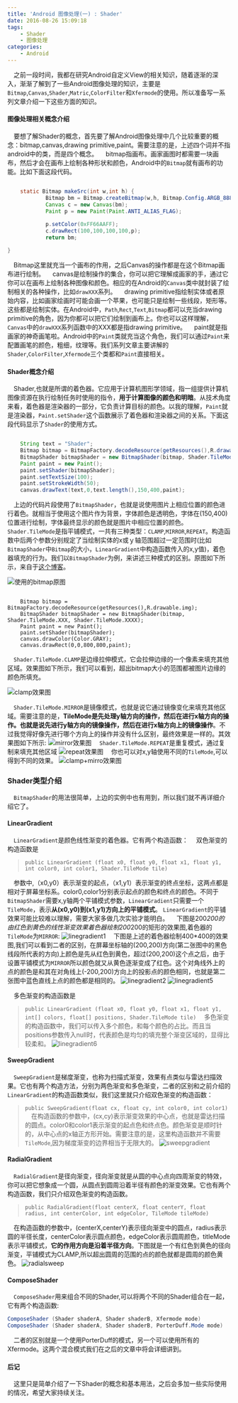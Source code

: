 ```yaml
---
title: 'Android 图像处理(一) : Shader'
date: 2016-08-26 15:09:18
tags: 
	- Shader
	- 图像处理
categories:
	- Android
---
```


&emsp;之前一段时间，我都在研究Android自定义View的相关知识，随着逐渐的深入，渐渐了解到了一些Android图像处理的知识，主要是`Bitmap`,`Canvas`,`Shader`,`Matric`,`ColorFilter`和`Xfermode`的使用。所以准备写一系列文章介绍一下这些方面的知识。

#### 图像处理相关概念介绍
&emsp;要想了解Shader的概念，首先要了解Android图像处理中几个比较重要的概念：bitmap,canvas,drawing primitive,paint。需要注意的是，上述四个词并不指android中的类，而是四个概念。
&emsp;bitmap指画布。画家画图时都需要一块画布，然后才会在画布上绘制各种形状和颜色，Android中的`Bitmap`就有画布的功能。比如下面这段代码。
``` java

    static Bitmap makeSrc(int w,int h) {
            Bitmap bm = Bitmap.createBitmap(w,h, Bitmap.Config.ARGB_8888);
            Canvas c = new Canvas(bm);
            Paint p = new Paint(Paint.ANTI_ALIAS_FLAG);
    
            p.setColor(0xFF66AAFF);
            c.drawRect(100,100,100,100,p);
            return bm;

}
```
&emsp;Bitmap这里就充当一个画布的作用，之后Canvas的操作都是在这个Bitmap画布进行绘制。
&emsp;canvas是绘制操作的集合，你可以把它理解成画家的手，通过它你可以在画布上绘制各种图像和颜色。相应的在Android的`Canvas`类中就封装了绘制相关的各种操作，比如`drawXXX`系列。
&emsp;drawing primitive指绘制实体或者原始内容，比如画家绘画时可能会画一个苹果，也可能只是绘制一些线段，矩形等。这些都是绘制实体。在Android中，`Path`,`Rect`,`Text`,`Bitmap`都可以充当drawing primitive的角色，因为你都可以把它们绘制到画布上。你也可以这样理解，`Canvas`中的`drawXXX`系列函数中的XXX都是指drawing primitive。
&emsp;paint就是指画家的神奇画笔啦。Android中的`Paint`类就充当这个角色，我们可以通过`Paint`来配置画笔的颜色，粗细，纹理等。我们系列文章主要讲解的`Shader`,`ColorFilter`,`Xfermode`三个类都和`Paint`直接相关。

#### Shader概念介绍
&emsp;Shader,也就是所谓的着色器。它应用于计算机图形学领域，指一组提供计算机图像资源在执行绘制任务时使用的指令，**用于计算图像的颜色和明暗**。从技术角度来看，着色器是渲染器的一部分，它负责计算目标的颜色。以我的理解，`Paint`就是渲染器，`Paint.setShader`这个函数展示了着色器和渲染器之间的关系。下面这段代码显示了`Shader`的使用方式。
``` java

    String text = "Shader";
    Bitmap bitmap = BitmapFactory.decodeResource(getResources(),R.drawable.photo);
    BitmapShader bitmapShader = new BitmapShader(bitmap, Shader.TileMode.CLAMP, Shader.TileMode.CLAMP);
    Paint paint = new Paint();
    paint.setShader(bitmapShader);
    paint.setTextSize(100);
    paint.setStrokeWidth(50);
    canvas.drawText(text,0,text.length(),150,400,paint);

```
&emsp;上边的代码片段使用了`BitmapShader`，也就是说使用图片上相应位置的颜色进行着色。就相当于使用这个图片作为背景，字体颜色是透明色，字体在(150,400)位置进行绘制，字体最终显示的颜色就是图片中相应位置的颜色。
&emsp;`Shader.TileMode`是指平铺模式，一共有三种类型：`CLAMP`,`MIRROR`,`REPEAT`。构造函数中后两个参数分别规定了当绘制实体的x或ｙ轴范围超过一定范围时(比如`BitmapShader`中`Bitmap`的大小，`LinearGradient`中构造函数传入的x,y值)，着色器填充的行为。我们以`BitmapShader`为例，来讲述三种模式的区别。原图如下所示，来自于[这个博客](http://www.cnblogs.com/tianzhijiexian/p/4298660.html)。

![使用的bitmap原图](http://7xrxif.com1.z0.glb.clouddn.com/201608026-shader-img.png)

```

    Bitmap bitmap = BitmapFactory.decodeResource(getResources(),R.drawable.img);
    BitmapShader bitmapShader = new BitmapShader(bitmap, Shader.TileMode.XXX, Shader.TileMode.XXXX);
    Paint paint = new Paint();
    paint.setShader(bitmapShader);
    canvas.drawColor(Color.GRAY);
    canvas.drawRect(0,0,800,800,paint);

```

&emsp;`Shader.TileMode.CLAMP`是边缘拉伸模式，它会拉伸边缘的一个像素来填充其他区域。效果图如下所示，我们可以看到，超出bitmap大小的范围都被图片边缘的颜色所填充。

![clamp效果图](http://7xrxif.com1.z0.glb.clouddn.com/201608026-shader-clamp.png)

&emsp;`Shader.TileMode.MIRROR`是镜像模式，也就是说它通过镜像变化来填充其他区域。需要注意的是，**TileMode是先处理y轴方向的操作，然后在进行x轴方向的操作。也就是说先进行y轴方向的镜像操作，然后在进行x轴方向上的镜像操作**。不过我觉得好像先进行哪个方向上的操作并没有什么区别，最终效果是一样的。其效果图如下所示:
![mirror效果图](http://7xrxif.com1.z0.glb.clouddn.com/201608026-shader-mirror.png)
&emsp;`Shader.TileMode.REPEAT`是重复模式，通过复制来填充其他区域
![repeat效果图](http://7xrxif.com1.z0.glb.clouddn.com/201608026-shader-repeta.png)
&emsp;你也可以对x,y轴使用不同的`TileMode`,可以得到不同的效果。
![clamp+mirro效果图](http://7xrxif.com1.z0.glb.clouddn.com/201608026-shader-clammirror.png)

### Shader类型介绍
&emsp;`BitmapShader`的用法很简单，上边的实例中也有用到，所以我们就不再详细介绍它了。
#### LinearGradient
&emsp;`LinearGradient`是颜色线性渐变的着色器。它有两个构造函数：
&emsp;双色渐变的构造函数是
>`public LinearGradient (float x0, float y0, float x1, float y1, int color0, int color1, Shader.TileMode tile)`

&emsp;参数中,（x0,y0）表示渐变的起点，（x1,y1）表示渐变的终点坐标，这两点都是相对于屏幕坐标系。color0,color1分别表示起点的颜色和终点的颜色。不同于`BitmapShader`需要x,y轴两个平铺模式参数，`LinearGradient`只需要一个`TileMode`，表示**从(x0,y0)到(x1,y1)方向上的平铺模式**。
`LinearGradient`的平铺效果可能比较难以理解，需要大家多做几次实验才能明白。
&emsp;下图是200*200的由红色到黄色的线性渐变效果着色器绘制200*200的矩形的效果图,着色器的`TileMode`为`MIRROR`:
![linegradient1](http://7xrxif.com1.z0.glb.clouddn.com/201608026-shader-linegradient1.png)
&emsp;下图是上述的着色器绘制400*400的效果图,我们可以看到二者的区别，在屏幕坐标轴的(200,200)方向(第二张图中的黑色线段所代表的方向)上颜色是先从红色到黄色，超过(200,200)这个点之后，由于设置平铺模式为`MIRROR`所以颜色就又从黄色逐渐变成了红色。这个对角线外上的点的颜色是和其在对角线上(-200,200)方向上的投影点的颜色相同，也就是第二张图中蓝色直线上点的颜色都是相同的。
![linegradient2](http://7xrxif.com1.z0.glb.clouddn.com/201608026-shader-linegradient2.png)
![linegradient5](http://7xrxif.com1.z0.glb.clouddn.com/201608026-shader-linegradient5.png)

&emsp;多色渐变的构造函数是
>`public LinearGradient (float x0, float y0, float x1, float y1, int[] colors, float[] positions, Shader.TileMode tile)`
&emsp;多色渐变的构造函数中，我们可以传入多个颜色，和每个颜色的占比。而且当positions参数传入null时，代表颜色是均匀的填充整个渐变区域的，显得比较柔和。
![linegradient6](http://7xrxif.com1.z0.glb.clouddn.com/201608026-shader-linegrandient6.png)

#### SweepGradient
&emsp;`SweepGradient`是梯度渐变，也称为扫描式渐变，效果有点类似与雷达扫描效果。它也有两个构造方法，分别为两色渐变和多色渐变，二者的区别和之前介绍的`LinearGradient`的构造函数类似，我们这里就只介绍双色渐变的构造函数：
> `public SweepGradient(float cx, float cy, int color0, int color1)`
&emsp;在构造函数的参数中，(cx,cy)表示渐变效果的中心点，也就是雷达扫描的圆点。color0和color1表示渐变的起点色和终点色。颜色渐变是顺时针的，从中心点的x轴正方形开始。需要注意的是，这里构造函数并不需要`TileMode`,因为梯度渐变的边界相当于无限大的。
![sweepgradient](http://7xrxif.com1.z0.glb.clouddn.com/201608026-shader-sweepgradient.png)
#### RadialGradient
&emsp;`RadialGradient`是径向渐变，径向渐变就是从圆的中心点向四周渐变的特效，你可以把它想象成一个圆，从圆点到圆周沿着半径有颜色的渐变效果。它也有两个构造函数，我们只介绍双色渐变的构造函数。
>`public RadialGradient(float centerX, float centerY, float radius,
            int centerColor, int edgeColor, TileMode tileMode)`

&emsp;在构造函数的参数中，(centerX,centerY)表示径向渐变中的圆点，radius表示圆的半径长度，centerColor表示圆点颜色，edgeColor表示圆周颜色，titleMode表示平铺模式，**它的作用方向是沿着半径方向**。下图就是一个有红色到黄色的径向渐变，平铺模式为CLAMP,所以超出圆周的范围的点的颜色就都是圆周的颜色黄色。
![radialsweep](http://7xrxif.com1.z0.glb.clouddn.com/201608026-shader-radialgradient.png)

#### ComposeShader
&emsp;`ComposeShader`用来组合不同的Shader,可以将两个不同的Shader组合在一起，它有两个构造函数:
``` java
ComposeShader (Shader shaderA, Shader shaderB, Xfermode mode)  
ComposeShader (Shader shaderA, Shader shaderB, PorterDuff.Mode mode)  
```
&emsp;二者的区别就是一个使用PorterDuff的模式，另一个可以使用所有的Xfermode。这两个混合模式我们在之后的文章中将会详细讲到。


#### 后记
&emsp;这里只是简单介绍了一下Shader的概念和基本用法，之后会多加一些实际使用的情况，希望大家持续关注。
